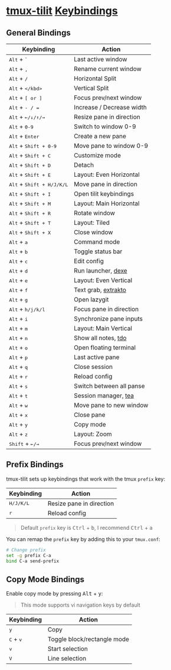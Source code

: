 # [tmux-tilit](https://github.com/2KAbhishek/tmux-tilit) [Keybindings](https://github.com/2KAbhishek/tmux-tilit/blob/main/docs/keybindings.md)

## General Bindings

| Keybinding                                                  | Action                    |
| ----------------------------------------------------------- | ------------------------- |
| <kbd>Alt</kbd> + <kbd>`</kbd>                               | Last active window        |
| <kbd>Alt</kbd> + <kbd>,</kbd>                               | Rename current window     |
| <kbd>Alt</kbd> + <kbd>/</kbd>                               | Horizontal Split          |
| <kbd>Alt</kbd> + <kbd>\</kbd>                               | Vertical Split            |
| <kbd>Alt</kbd> + <kbd>[ or ]</kbd>                          | Focus prev/next window    |
| <kbd>Alt</kbd> + <kbd>- / =</kbd>                           | Increase / Decrease width |
| <kbd>Alt</kbd> + <kbd>&#8592;/&#8595;/&#8593;/&#8594;</kbd> | Resize pane in direction  |
| <kbd>Alt</kbd> + <kbd>0-9</kbd>                             | Switch to window 0-9      |
| <kbd>Alt</kbd> + <kbd>Enter</kbd>                           | Create a new pane         |
| <kbd>Alt</kbd> + <kbd>Shift + 0-9</kbd>                     | Move pane to window 0-9   |
| <kbd>Alt</kbd> + <kbd>Shift + C</kbd>                       | Customize mode            |
| <kbd>Alt</kbd> + <kbd>Shift + D</kbd>                       | Detach                    |
| <kbd>Alt</kbd> + <kbd>Shift + E</kbd>                       | Layout: Even Horizontal   |
| <kbd>Alt</kbd> + <kbd>Shift + H/J/K/L</kbd>                 | Move pane in direction    |
| <kbd>Alt</kbd> + <kbd>Shift + I</kbd>                       | Open tilit keybindings    |
| <kbd>Alt</kbd> + <kbd>Shift + M</kbd>                       | Layout: Main Horizontal   |
| <kbd>Alt</kbd> + <kbd>Shift + R</kbd>                       | Rotate window             |
| <kbd>Alt</kbd> + <kbd>Shift + T</kbd>                       | Layout: Tiled             |
| <kbd>Alt</kbd> + <kbd>Shift + X</kbd>                       | Close window              |
| <kbd>Alt</kbd> + <kbd>a</kbd>                               | Command mode              |
| <kbd>Alt</kbd> + <kbd>b</kbd>                               | Toggle status bar         |
| <kbd>Alt</kbd> + <kbd>c</kbd>                               | Edit config               |
| <kbd>Alt</kbd> + <kbd>d</kbd>                               | Run launcher, [dexe][4]   |
| <kbd>Alt</kbd> + <kbd>e</kbd>                               | Layout: Even Vertical     |
| <kbd>Alt</kbd> + <kbd>f</kbd>                               | Text grab, [extrakto][3]  |
| <kbd>Alt</kbd> + <kbd>g</kbd>                               | Open lazygit              |
| <kbd>Alt</kbd> + <kbd>h/j/k/l</kbd>                         | Focus pane in direction   |
| <kbd>Alt</kbd> + <kbd>i</kbd>                               | Synchronize pane inputs   |
| <kbd>Alt</kbd> + <kbd>m</kbd>                               | Layout: Main Vertical     |
| <kbd>Alt</kbd> + <kbd>n</kbd>                               | Show all notes, [tdo][1]  |
| <kbd>Alt</kbd> + <kbd>o</kbd>                               | Open floating terminal    |
| <kbd>Alt</kbd> + <kbd>p</kbd>                               | Last active pane          |
| <kbd>Alt</kbd> + <kbd>q</kbd>                               | Close session             |
| <kbd>Alt</kbd> + <kbd>r</kbd>                               | Reload config             |
| <kbd>Alt</kbd> + <kbd>s</kbd>                               | Switch between all panse  |
| <kbd>Alt</kbd> + <kbd>t</kbd>                               | Session manager, [tea][2] |
| <kbd>Alt</kbd> + <kbd>w</kbd>                               | Move pane to new window   |
| <kbd>Alt</kbd> + <kbd>x</kbd>                               | Close pane                |
| <kbd>Alt</kbd> + <kbd>y</kbd>                               | Copy mode                 |
| <kbd>Alt</kbd> + <kbd>z</kbd>                               | Layout: Zoom              |
| <kbd>Shift</kbd> + <kbd>&#8592;/&#8594;</kbd>               | Focus prev/next window    |

## Prefix Bindings

tmux-tilit sets up keybindings that work with the tmux `prefix` key:

| Keybinding         | Action                   |
| ------------------ | ------------------------ |
| <kbd>H/J/K/L</kbd> | Resize pane in direction |
| <kbd>r</kbd>       | Reload config            |

> Default `prefix` key is <kbd>Ctrl</kbd> + <kbd>b</kbd>, I recommend <kbd>Ctrl</kbd> + <kbd>a</kbd>

You can remap the `prefix` key by adding this to your `tmux.conf`:

```bash
# Change prefix
set -g prefix C-a
bind C-a send-prefix
```

## Copy Mode Bindings

Enable copy mode by pressing <kbd>Alt</kbd> + <kbd>y</kbd>:

> This mode supports vi navigation keys by default

| Keybinding                  | Action                      |
| --------------------------- | --------------------------- |
| <kbd>y</kbd>                | Copy                        |
| <kbd>C</kbd> + <kbd>v</kbd> | Toggle block/rectangle mode |
| <kbd>v</kbd>                | Start selection             |
| <kbd>V</kbd>                | Line selection              |

[1]: https://github.com/2KAbhishek/tdo
[2]: https://github.com/2KAbhishek/tmux-tea
[3]: https://github.com/laktak/extrakto
[4]: https://github.com/2KAbhishek/dexe
